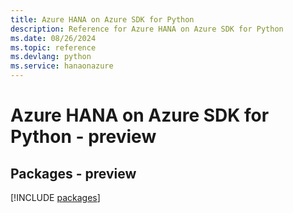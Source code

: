 ```yaml
---
title: Azure HANA on Azure SDK for Python
description: Reference for Azure HANA on Azure SDK for Python
ms.date: 08/26/2024
ms.topic: reference
ms.devlang: python
ms.service: hanaonazure
---
```

# Azure HANA on Azure SDK for Python - preview
## Packages - preview
[!INCLUDE [packages](hana-on-azure-index.md)]